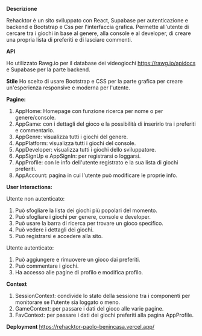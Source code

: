 **Descrizione**

Rehacktor è un sito sviluppato con React, Supabase per autenticazione e backend e Bootstrap e Css per l'interfaccia grafica. Permette all'utente di cercare tra i giochi in base al genere, alla console e al developer, di creare una propria lista di preferiti e di lasciare commenti.

**API**

Ho utilizzato Rawg.io per il database dei videogiochi https://rawg.io/apidocs e Supabase per la parte backend.

**Stile**
Ho scelto di usare Bootstrap e CSS per la parte grafica per creare un'esperienza responsive e moderna per l'utente.

**Pagine:**
1. AppHome: Homepage con funzione ricerca per nome o per genere/console.
2. AppGame: con i dettagli del gioco e la possibilità di inserirlo tra i preferiti e commentarlo.
3. AppGenre: visualizza tutti i giochi del genere.
4. AppPlatform: visualizza tutti i giochi del console.
5. AppDeveloper: visualizza tutti i giochi dello sviluppatore.
6. AppSignUp e AppSignIn: per registrarsi o loggarsi.
7. AppProfile: con le info dell'utente registrato e la sua lista di giochi preferiti.
8. AppAccount: pagina in cui l'utente può modificare le proprie info.


**User Interactions:**

Utente non autenticato:
1. Può sfogliare la lista dei giochi più popolari del momento.
2. Può sfogliare i giochi per genere, console e developer.
3. Può usare la barra di ricerca per trovare un gioco specifico.
4. Può vedere i dettagli dei giochi.
5. Può registrarsi e accedere alla sito.

Utente autenticato:
1. Può aggiungere e rimuovere un gioco dai preferiti.
2. Può commentare i giochi.
3. Ha accesso alle pagine di profilo e modifica profilo.

**Context**
1. SessionContext: condivide lo stato della sessione tra i componenti per monitorare se l'utente sia loggato o meno.
2. GameContext: per passare i dati del gioco alle varie pagine.
3. FavContext: per passare i dati dei giochi preferiti alla pagina AppProfile.

**Deployment**
https://rehacktor-paolo-benincasa.vercel.app/
